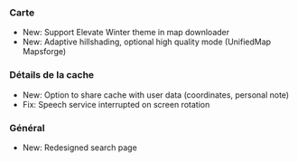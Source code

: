 ### Carte
- New: Support Elevate Winter theme in map downloader
- New: Adaptive hillshading, optional high quality mode (UnifiedMap Mapsforge)

### Détails de la cache
- New: Option to share cache with user data (coordinates, personal note)
- Fix: Speech service interrupted on screen rotation

### Général
- New: Redesigned search page
